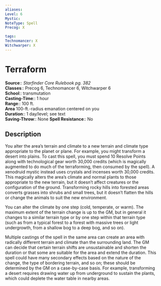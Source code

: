 ```yaml
---
aliases: 
Level: 6
Mystic: 
NoteType: Spell
Precog: X

tags: 
Technomancer: X
Witchwarper: X
---
```


# Terraform

**Source**:: _Starfinder Core Rulebook pg. 382_  
**Classes**:: Precog 6, Technomancer 6, Witchwarper 6  
**School**:: transmutation  
**Casting-Time**:: 1 hour  
**Range**:: 100 ft.  
**Area** 100-ft.-radius emanation centered on you  
**Duration**:: 1 day/level; see text  
**Saving-Throw**:: None
**Spell Resistance**:: No

## Description

You alter the area’s terrain and climate to a new terrain and climate type appropriate to the planet or plane. For example, you might transform a desert into plains. To cast this spell, you must spend 10 Resolve Points along with technological gear worth 30,000 credits (which is magically augmented to do much of the terraforming, then consumed by the spell). A xenodruid mystic instead uses crystals and incenses worth 30,000 credits. This magically alters the area’s climate and normal plants to those appropriate to the new terrain, but it doesn’t affect creatures or the configuration of the ground. Transforming rocky hills into forested areas converts grasses into shrubs and small trees, but it doesn’t flatten the hills or change the animals to suit the new environment.

You can alter the climate by one step (cold, temperate, or warm). The maximum extent of the terrain change is up to the GM, but in general it changes to a similar terrain type or by one step within that terrain type (such as from a typical forest to a forest with massive trees or light undergrowth, from a shallow bog to a deep bog, and so on).

Multiple castings of the spell in the same area can create an area with radically different terrain and climate than the surrounding land. The GM can decide that certain terrain shifts are unsustainable and shorten the duration or that some are suitable for the area and extend the duration. This spell could have many secondary effects based on the nature of the change, the type of bordering terrain, and so on; these should be determined by the GM on a case-by-case basis. For example, transforming a desert requires drawing water up from underground to sustain the plants, which could deplete the water table in nearby areas.
